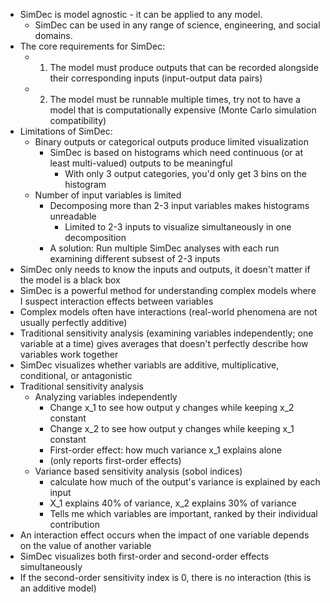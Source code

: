 - SimDec is model agnostic - it can be applied to any model. 
    - SimDec can be used in any range of science, engineering, and social domains.
- The core requirements for SimDec:
    - 1. The model must produce outputs that can be recorded alongside their corresponding inputs (input-output data pairs)
    - 2. The model must be runnable multiple times, try not to have a model that is computationally expensive (Monte Carlo simulation compatibility)
- Limitations of SimDec:
    - Binary outputs or categorical outputs produce limited visualization
        - SimDec is based on histograms which need continuous (or at least multi-valued) outputs to be meaningful
            - With only 3 output categories, you'd only get 3 bins on the histogram
    - Number of input variables is limited
        - Decomposing more than 2-3 input variables makes histograms unreadable
            - Limited to 2-3 inputs to visualize simultaneously in one decomposition
        - A solution: Run multiple SimDec analyses with each run examining different subsest of 2-3 inputs
- SimDec only needs to know the inputs and outputs, it doesn't matter if the model is a black box
- SimDec is a powerful method for understanding complex models where I suspect interaction effects between variables
- Complex models often have interactions (real-world phenomena are not usually perfectly additive)
- Traditional sensitivity analysis (examining variables independently; one variable at a time) gives averages that doesn't perfectly describe how variables work together
- SimDec visualizes whether variabls are additive, multiplicative, conditional, or antagonistic
- Traditional sensitivity analysis
    - Analyzing variables independently
        - Change x_1 to see how output y changes while keeping x_2 constant
        - Change x_2 to see how output y changes while keeping x_1 constant
        - First-order effect: how much variance x_1 explains alone 
        - (only reports first-order effects)
    - Variance based sensitivity analysis (sobol indices)
        - calculate how much of the output's variance is explained by each input
        - X_1 explains 40% of variance, x_2 explains 30% of variance
        - Tells me which variables are important, ranked by their individual contribution
- An interaction effect occurs when the impact of one variable depends on the value of another variable
- SimDec visualizes both first-order and second-order effects simultaneously
- If the second-order sensitivity index is 0, there is no interaction (this is an additive model)